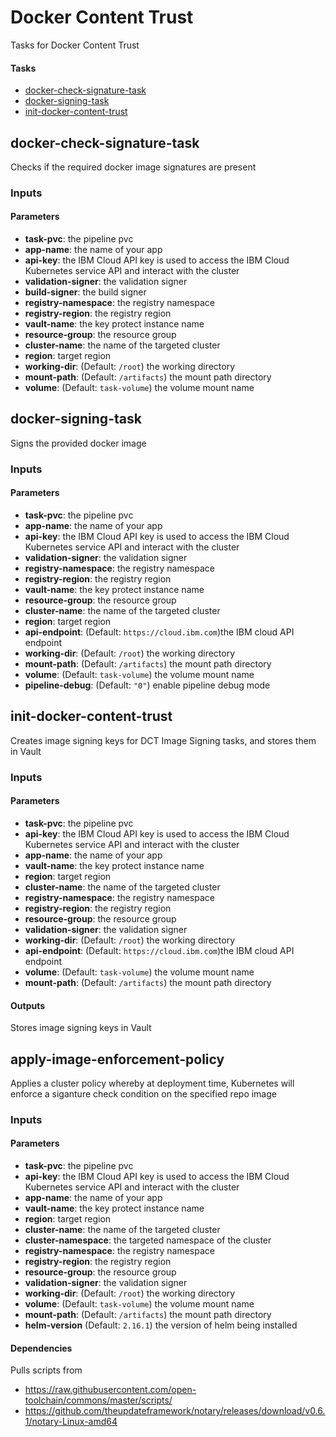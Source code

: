 # Docker Content Trust
Tasks for Docker Content Trust

#### Tasks

- [docker-check-signature-task](#docker-check-signature-task)
- [docker-signing-task](#docker-signing-task)
- [init-docker-content-trust](#init-docker-content-trust)

## docker-check-signature-task
Checks if the required docker image signatures are present

### Inputs

#### Parameters

 - **task-pvc**: the pipeline pvc
 - **app-name**: the name of your app
 - **api-key**: the IBM Cloud API key is used to access the IBM Cloud Kubernetes service API and interact with the cluster
 - **validation-signer**: the validation signer
 - **build-signer**: the build signer
 - **registry-namespace**: the registry namespace
 - **registry-region**: the registry region
 - **vault-name**: the key protect instance name
 - **resource-group**: the resource group
 - **cluster-name**: the name of the targeted cluster
 - **region**: target region
 - **working-dir**: (Default: `/root`) the working directory
 - **mount-path**: (Default: `/artifacts`) the mount path directory
 - **volume**: (Default: `task-volume`) the volume mount name

## docker-signing-task
Signs the provided docker image

### Inputs

#### Parameters

 - **task-pvc**: the pipeline pvc
 - **app-name**: the name of your app
 - **api-key**: the IBM Cloud API key is used to access the IBM Cloud Kubernetes service API and interact with the cluster
 - **validation-signer**: the validation signer
 - **registry-namespace**: the registry namespace
 - **registry-region**: the registry region
 - **vault-name**: the key protect instance name
 - **resource-group**: the resource group
 - **cluster-name**: the name of the targeted cluster
 - **region**: target region
 - **api-endpoint**: (Default: `https://cloud.ibm.com`)the IBM cloud API endpoint
 - **working-dir**: (Default: `/root`) the working directory
 - **mount-path**: (Default: `/artifacts`) the mount path directory
 - **volume**: (Default: `task-volume`) the volume mount name
 - **pipeline-debug**: (Default: `"0"`) enable pipeline debug mode


## init-docker-content-trust
Creates image signing keys for DCT Image Signing tasks, and stores them in Vault

### Inputs

#### Parameters

 - **task-pvc**: the pipeline pvc
 - **api-key**: the IBM Cloud API key is used to access the IBM Cloud Kubernetes service API and interact with the cluster
 - **app-name**: the name of your app
 - **vault-name**: the key protect instance name
 - **region**: target region
 - **cluster-name**: the name of the targeted cluster
 - **registry-namespace**: the registry namespace
 - **registry-region**: the registry region
 - **resource-group**: the resource group
 - **validation-signer**: the validation signer
 - **working-dir**: (Default: `/root`) the working directory
 - **api-endpoint**: (Default: `https://cloud.ibm.com`)the IBM cloud API endpoint
 - **volume**: (Default: `task-volume`) the volume mount name
 - **mount-path**: (Default: `/artifacts`) the mount path directory

#### Outputs

Stores image signing keys in Vault

## apply-image-enforcement-policy
Applies a cluster policy whereby at deployment time, Kubernetes will enforce a siganture check condition on the specified repo image

### Inputs

#### Parameters

 - **task-pvc**: the pipeline pvc
 - **api-key**: the IBM Cloud API key is used to access the IBM Cloud Kubernetes service API and interact with the cluster
 - **app-name**: the name of your app
 - **vault-name**: the key protect instance name
 - **region**: target region
 - **cluster-name**: the name of the targeted cluster
 - **cluster-namespace**: the targeted namespace of the cluster
 - **registry-namespace**: the registry namespace
 - **registry-region**: the registry region
 - **resource-group**: the resource group
 - **validation-signer**: the validation signer
 - **working-dir**: (Default: `/root`) the working directory
 - **volume**: (Default: `task-volume`) the volume mount name
 - **mount-path**: (Default: `/artifacts`) the mount path directory
 - **helm-version** (Default: `2.16.1`) the version of helm being installed

#### Dependencies

Pulls scripts from
- https://raw.githubusercontent.com/open-toolchain/commons/master/scripts/
- https://github.com/theupdateframework/notary/releases/download/v0.6.1/notary-Linux-amd64
